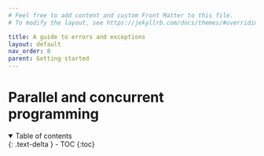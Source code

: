 ```yaml
---
# Feel free to add content and custom Front Matter to this file.
# To modify the layout, see https://jekyllrb.com/docs/themes/#overriding-theme-defaults

title: A guide to errors and exceptions
layout: default
nav_order: 8
parent: Getting started
---
```


# Parallel and concurrent programming

<!-- collapsible TOC (check https://just-the-docs.github.io/just-the-docs/docs/navigation-structure/#top) -->
<details open markdown="block">
  <summary>
    Table of contents
  </summary>
  {: .text-delta }
- TOC
{:toc}
</details>

<!-- TODO: -->
<!-- a guide on why each error is thrown and how to fix/workaround it -->